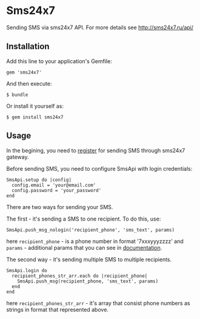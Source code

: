 # Sms24x7

Sending SMS via sms24x7 API. For more details see http://sms24x7.ru/api/

## Installation

Add this line to your application's Gemfile:

    gem 'sms24x7'

And then execute:

    $ bundle

Or install it yourself as:

    $ gem install sms24x7

## Usage

In the begining, you need to [register](http://outbox.sms24x7.ru/registration.php?pattern_id=2) for sending SMS through sms24x7 gateway.

Before sending SMS, you need to configure SmsApi with login credentials:

```
SmsApi.setup do |config|
  config.email = 'your@email.com'
  config.password = 'your_password'
end

```

There are two ways for sending your SMS.

The first - it's sending a SMS to one recipient. To do this, use:

```
SmsApi.push_msg_nologin('recipient_phone', 'sms_text', params)
```

here `recipient_phone` - is a phone number in format '7xxxyyyzzzz' and `params` - additional params that you can see in [documentation](http://sms24x7.ru/wp-content/uploads/2011/04/api_manual.pdf).

The second way - it's sending multiple SMS to multiple recipients.

```
SmsApi.login do
  recipient_phones_str_arr.each do |recipient_phone|
    SmsApi.push_msg(recipient_phone, 'sms_text', params)
  end
end
```

here `recipient_phones_str_arr` - it's array that consist phone numbers as strings in format that represented above.

